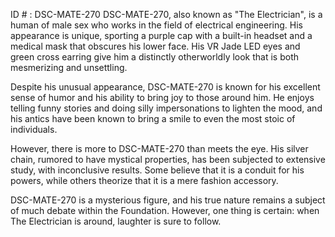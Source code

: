 ID # : DSC-MATE-270
DSC-MATE-270, also known as "The Electrician", is a human of male sex who works in the field of electrical engineering. His appearance is unique, sporting a purple cap with a built-in headset and a medical mask that obscures his lower face. His VR Jade LED eyes and green cross earring give him a distinctly otherworldly look that is both mesmerizing and unsettling. 

Despite his unusual appearance, DSC-MATE-270 is known for his excellent sense of humor and his ability to bring joy to those around him. He enjoys telling funny stories and doing silly impersonations to lighten the mood, and his antics have been known to bring a smile to even the most stoic of individuals. 

However, there is more to DSC-MATE-270 than meets the eye. His silver chain, rumored to have mystical properties, has been subjected to extensive study, with inconclusive results. Some believe that it is a conduit for his powers, while others theorize that it is a mere fashion accessory. 

DSC-MATE-270 is a mysterious figure, and his true nature remains a subject of much debate within the Foundation. However, one thing is certain: when The Electrician is around, laughter is sure to follow.